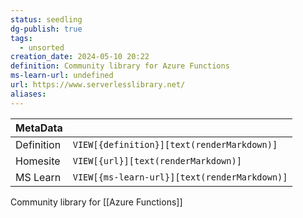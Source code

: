 ```yaml
---
status: seedling
dg-publish: true
tags:
  - unsorted
creation_date: 2024-05-10 20:22
definition: Community library for Azure Functions
ms-learn-url: undefined
url: https://www.serverlesslibrary.net/
aliases:
---
```


| MetaData   |                                              |
| ---------- | -------------------------------------------- |
| Definition | `VIEW[{definition}][text(renderMarkdown)]`   |
| Homesite   | `VIEW[{url}][text(renderMarkdown)]`          |
| MS Learn   | `VIEW[{ms-learn-url}][text(renderMarkdown)]` |
Community library for [[Azure Functions]]
